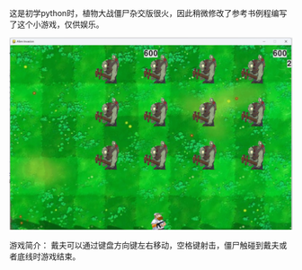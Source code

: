 这是初学python时，植物大战僵尸杂交版很火，因此稍微修改了参考书例程编写了这个小游戏，仅供娱乐。

![例图](.\例图.png)

游戏简介：
戴夫可以通过键盘方向键左右移动，空格键射击，僵尸触碰到戴夫或者底线时游戏结束。